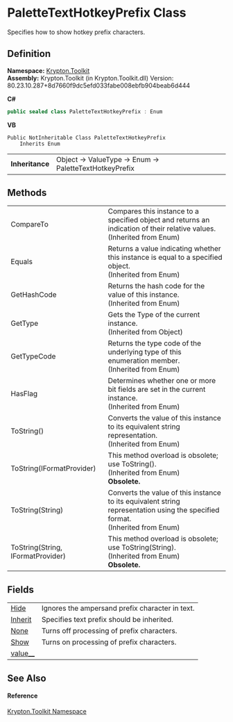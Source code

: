 # PaletteTextHotkeyPrefix Class


Specifies how to show hotkey prefix characters.



## Definition
**Namespace:** <a href="79d2eac2-21f4-54ff-7552-b20c33c30600.md">Krypton.Toolkit</a>  
**Assembly:** Krypton.Toolkit (in Krypton.Toolkit.dll) Version: 80.23.10.287+8d7660f9dc5efd033fabe008ebfb904beab6d444

**C#**
``` C#
public sealed class PaletteTextHotkeyPrefix : Enum
```
**VB**
``` VB
Public NotInheritable Class PaletteTextHotkeyPrefix
	Inherits Enum
```

<table><tr><td><strong>Inheritance</strong></td><td>Object  →  ValueType  →  Enum  →  PaletteTextHotkeyPrefix</td></tr>
</table>



## Methods
<table>
<tr>
<td>CompareTo</td>
<td>Compares this instance to a specified object and returns an indication of their relative values.<br />(Inherited from Enum)</td></tr>
<tr>
<td>Equals</td>
<td>Returns a value indicating whether this instance is equal to a specified object.<br />(Inherited from Enum)</td></tr>
<tr>
<td>GetHashCode</td>
<td>Returns the hash code for the value of this instance.<br />(Inherited from Enum)</td></tr>
<tr>
<td>GetType</td>
<td>Gets the Type of the current instance.<br />(Inherited from Object)</td></tr>
<tr>
<td>GetTypeCode</td>
<td>Returns the type code of the underlying type of this enumeration member.<br />(Inherited from Enum)</td></tr>
<tr>
<td>HasFlag</td>
<td>Determines whether one or more bit fields are set in the current instance.<br />(Inherited from Enum)</td></tr>
<tr>
<td>ToString()</td>
<td>Converts the value of this instance to its equivalent string representation.<br />(Inherited from Enum)</td></tr>
<tr>
<td>ToString(IFormatProvider)</td>
<td>This method overload is obsolete; use ToString().<br />(Inherited from Enum)<br /><strong>Obsolete.</strong></td></tr>
<tr>
<td>ToString(String)</td>
<td>Converts the value of this instance to its equivalent string representation using the specified format.<br />(Inherited from Enum)</td></tr>
<tr>
<td>ToString(String, IFormatProvider)</td>
<td>This method overload is obsolete; use ToString(String).<br />(Inherited from Enum)<br /><strong>Obsolete.</strong></td></tr>
</table>

## Fields
<table>
<tr>
<td><a href="83339522-f91e-9570-59df-bcafde6a1c8d.md">Hide</a></td>
<td>Ignores the ampersand prefix character in text.</td></tr>
<tr>
<td><a href="24637a75-e769-f338-5f21-a881e41e62ab.md">Inherit</a></td>
<td>Specifies text prefix should be inherited.</td></tr>
<tr>
<td><a href="2332aa99-c1fc-7621-1661-cc548aa8951c.md">None</a></td>
<td>Turns off processing of prefix characters.</td></tr>
<tr>
<td><a href="679ec1ff-6aa7-51e6-ca11-4604b3c44410.md">Show</a></td>
<td>Turns on processing of prefix characters.</td></tr>
<tr>
<td><a href="a7f1d4e2-0c39-1fda-1247-c48544737afc.md">value__</a></td>
<td> </td></tr>
</table>

## See Also


#### Reference
<a href="79d2eac2-21f4-54ff-7552-b20c33c30600.md">Krypton.Toolkit Namespace</a>  
